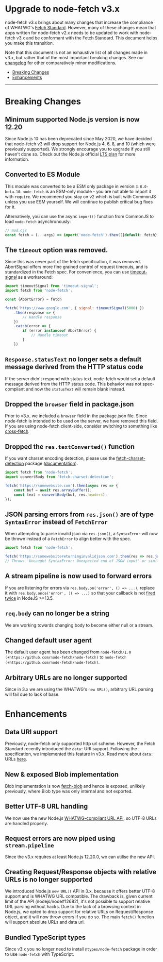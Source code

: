 # Upgrade to node-fetch v3.x

node-fetch v3.x brings about many changes that increase the compliance of
WHATWG's [Fetch Standard][whatwg-fetch]. However, many of these changes mean
that apps written for node-fetch v2.x needs to be updated to work with
node-fetch v3.x and be conformant with the Fetch Standard. This document helps
you make this transition.

Note that this document is not an exhaustive list of all changes made in v3.x,
but rather that of the most important breaking changes. See our [changelog] for
other comparatively minor modifications.

- [Breaking Changes](#breaking)
- [Enhancements](#enhancements)

---

<a id="breaking"></a>

# Breaking Changes

## Minimum supported Node.js version is now 12.20

Since Node.js 10 has been deprecated since May 2020, we have decided that node-fetch v3 will drop support for Node.js 4, 6, 8, and 10 (which were previously supported). We strongly encourage you to upgrade if you still haven't done so. Check out the Node.js official [LTS plan] for more information.

## Converted to ES Module

This module was converted to be a ESM only package in version `3.0.0-beta.10`.
`node-fetch` is an ESM-only module - you are not able to import it with `require`. We recommend you stay on v2 which is built with CommonJS unless you use ESM yourself. We will continue to publish critical bug fixes for it.

Alternatively, you can use the async `import()` function from CommonJS to load `node-fetch` asynchronously:

```js
// mod.cjs
const fetch = (...args) => import('node-fetch').then(({default: fetch}) => fetch(...args));
```

## The `timeout` option was removed.

Since this was never part of the fetch specification, it was removed. AbortSignal offers more fine grained control of request timeouts, and is standardized in the Fetch spec. For convenience, you can use [timeout-signal](https://github.com/node-fetch/timeout-signal) as a workaround:

```js
import timeoutSignal from 'timeout-signal';
import fetch from 'node-fetch';

const {AbortError} = fetch

fetch('https://www.google.com', { signal: timeoutSignal(5000) })
    .then(response => {
        // Handle response
    })
    .catch(error => {
        if (error instanceof AbortError) {
            // Handle timeout
        }
    })
```

## `Response.statusText` no longer sets a default message derived from the HTTP status code

If the server didn't respond with status text, node-fetch would set a default message derived from the HTTP status code. This behavior was not spec-compliant and now the `statusText` will remain blank instead.

## Dropped the `browser` field in package.json

Prior to v3.x, we included a `browser` field in the package.json file. Since node-fetch is intended to be used on the server, we have removed this field. If you are using node-fetch client-side, consider switching to something like [cross-fetch].

## Dropped the `res.textConverted()` function

If you want charset encoding detection, please use the [fetch-charset-detection] package ([documentation][fetch-charset-detection-docs]).

```js
import fetch from 'node-fetch';
import convertBody from 'fetch-charset-detection';

fetch('https://somewebsite.com').then(async res => {
    const buf = await res.arrayBuffer();
    const text = convertBody(buf, res.headers);
});
```

## JSON parsing errors from `res.json()` are of type `SyntaxError` instead of `FetchError`

When attempting to parse invalid json via `res.json()`, a `SyntaxError` will now be thrown instead of a `FetchError` to align better with the spec.

```js
import fetch from 'node-fetch';

fetch('https://somewebsitereturninginvalidjson.com').then(res => res.json())
// Throws 'Uncaught SyntaxError: Unexpected end of JSON input' or similar.
```

## A stream pipeline is now used to forward errors

If you are listening for errors via `res.body.on('error', () => ...)`, replace it with `res.body.once('error', () => ...)` so that your callback is not [fired twice](https://github.com/node-fetch/node-fetch/issues/668#issuecomment-569386115) in NodeJS >=13.5.

## `req.body` can no longer be a string

We are working towards changing body to become either null or a stream.

## Changed default user agent

The default user agent has been changed from `node-fetch/1.0 (+https://github.com/node-fetch/node-fetch)` to `node-fetch (+https://github.com/node-fetch/node-fetch)`.

## Arbitrary URLs are no longer supported

Since in 3.x we are using the WHATWG's `new URL()`, arbitrary URL parsing will fail due to lack of base.

# Enhancements

## Data URI support

Previously, node-fetch only supported http url scheme. However, the Fetch Standard recently introduced the `data:` URI support. Following the specification, we implemented this feature in v3.x. Read more about `data:` URLs [here][data-url].

## New & exposed Blob implementation

Blob implementation is now [fetch-blob] and hence is exposed, unlikely previously, where Blob type was only internal and not exported.

## Better UTF-8 URL handling

We now use the new Node.js [WHATWG-compliant URL API][whatwg-nodejs-url], so UTF-8 URLs are handled properly.

## Request errors are now piped using `stream.pipeline`

Since the v3.x requires at least Node.js 12.20.0, we can utilise the new API.

## Creating Request/Response objects with relative URLs is no longer supported

We introduced Node.js `new URL()` API in 3.x, because it offers better UTF-8 support and is WHATWG URL compatible. The drawback is, given current limit of the API (nodejs/node#12682), it's not possible to support relative URL parsing without hacks.
Due to the lack of a browsing context in Node.js, we opted to drop support for relative URLs on Request/Response object, and it will now throw errors if you do so.
The main `fetch()` function will support absolute URLs and data url.

## Bundled TypeScript types

Since v3.x you no longer need to install `@types/node-fetch` package in order to use `node-fetch` with TypeScript.

[whatwg-fetch]: https://fetch.spec.whatwg.org/
[data-url]: https://fetch.spec.whatwg.org/#data-url-processor
[LTS plan]: https://github.com/nodejs/LTS#lts-plan
[cross-fetch]: https://github.com/lquixada/cross-fetch
[fetch-charset-detection]: https://github.com/Richienb/fetch-charset-detection
[fetch-charset-detection-docs]: https://richienb.github.io/fetch-charset-detection/globals.html#convertbody
[fetch-blob]: https://github.com/node-fetch/fetch-blob#readme
[whatwg-nodejs-url]: https://nodejs.org/api/url.html#url_the_whatwg_url_api
[changelog]: CHANGELOG.md
